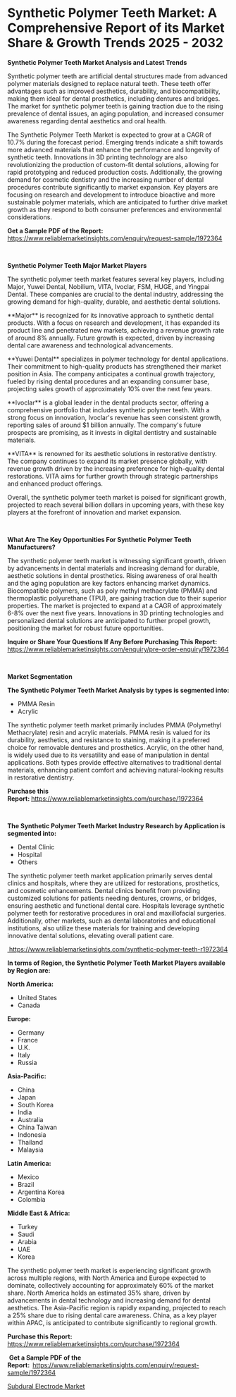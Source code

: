 <p><h1>Synthetic Polymer Teeth Market: A Comprehensive Report of its Market Share & Growth Trends 2025 - 2032</h1></p><p><strong>Synthetic Polymer Teeth Market Analysis and Latest Trends</strong></p>
<p><p>Synthetic polymer teeth are artificial dental structures made from advanced polymer materials designed to replace natural teeth. These teeth offer advantages such as improved aesthetics, durability, and biocompatibility, making them ideal for dental prosthetics, including dentures and bridges. The market for synthetic polymer teeth is gaining traction due to the rising prevalence of dental issues, an aging population, and increased consumer awareness regarding dental aesthetics and oral health.</p><p>The Synthetic Polymer Teeth Market is expected to grow at a CAGR of 10.7% during the forecast period. Emerging trends indicate a shift towards more advanced materials that enhance the performance and longevity of synthetic teeth. Innovations in 3D printing technology are also revolutionizing the production of custom-fit dental solutions, allowing for rapid prototyping and reduced production costs. Additionally, the growing demand for cosmetic dentistry and the increasing number of dental procedures contribute significantly to market expansion. Key players are focusing on research and development to introduce bioactive and more sustainable polymer materials, which are anticipated to further drive market growth as they respond to both consumer preferences and environmental considerations.</p></p>
<p><strong>Get a Sample PDF of the Report:&nbsp;</strong> <a href="https://www.reliablemarketinsights.com/enquiry/request-sample/1972364?utm_campaign=3018&utm_medium=2&utm_source=Github&utm_content=ia&utm_term=04032025&utm_id=synthetic-polymer-teeth">https://www.reliablemarketinsights.com/enquiry/request-sample/1972364</a></p>
<p>&nbsp;</p>
<p><strong>Synthetic Polymer Teeth Major Market Players</strong></p>
<p><p>The synthetic polymer teeth market features several key players, including Major, Yuwei Dental, Nobilium, VITA, Ivoclar, FSM, HUGE, and Yingpai Dental. These companies are crucial to the dental industry, addressing the growing demand for high-quality, durable, and aesthetic dental solutions.</p><p>**Major** is recognized for its innovative approach to synthetic dental products. With a focus on research and development, it has expanded its product line and penetrated new markets, achieving a revenue growth rate of around 8% annually. Future growth is expected, driven by increasing dental care awareness and technological advancements.</p><p>**Yuwei Dental** specializes in polymer technology for dental applications. Their commitment to high-quality products has strengthened their market position in Asia. The company anticipates a continual growth trajectory, fueled by rising dental procedures and an expanding consumer base, projecting sales growth of approximately 10% over the next few years.</p><p>**Ivoclar** is a global leader in the dental products sector, offering a comprehensive portfolio that includes synthetic polymer teeth. With a strong focus on innovation, Ivoclar's revenue has seen consistent growth, reporting sales of around $1 billion annually. The company's future prospects are promising, as it invests in digital dentistry and sustainable materials.</p><p>**VITA** is renowned for its aesthetic solutions in restorative dentistry. The company continues to expand its market presence globally, with revenue growth driven by the increasing preference for high-quality dental restorations. VITA aims for further growth through strategic partnerships and enhanced product offerings.</p><p>Overall, the synthetic polymer teeth market is poised for significant growth, projected to reach several billion dollars in upcoming years, with these key players at the forefront of innovation and market expansion.</p></p>
<p>&nbsp;</p>
<p><strong>What Are The Key Opportunities For Synthetic Polymer Teeth Manufacturers?</strong></p>
<p><p>The synthetic polymer teeth market is witnessing significant growth, driven by advancements in dental materials and increasing demand for durable, aesthetic solutions in dental prosthetics. Rising awareness of oral health and the aging population are key factors enhancing market dynamics. Biocompatible polymers, such as poly methyl methacrylate (PMMA) and thermoplastic polyurethane (TPU), are gaining traction due to their superior properties. The market is projected to expand at a CAGR of approximately 6-8% over the next five years. Innovations in 3D printing technologies and personalized dental solutions are anticipated to further propel growth, positioning the market for robust future opportunities.</p></p>
<p><strong>Inquire or Share Your Questions If Any Before Purchasing This Report:</strong> <a href="https://www.reliablemarketinsights.com/enquiry/pre-order-enquiry/1972364?utm_campaign=3018&utm_medium=2&utm_source=Github&utm_content=ia&utm_term=04032025&utm_id=synthetic-polymer-teeth">https://www.reliablemarketinsights.com/enquiry/pre-order-enquiry/1972364</a></p>
<p>&nbsp;</p>
<p><strong>Market Segmentation</strong></p>
<p><strong>The Synthetic Polymer Teeth Market Analysis by types is segmented into:</strong></p>
<p><ul><li>PMMA Resin</li><li>Acrylic</li></ul></p>
<p><p>The synthetic polymer teeth market primarily includes PMMA (Polymethyl Methacrylate) resin and acrylic materials. PMMA resin is valued for its durability, aesthetics, and resistance to staining, making it a preferred choice for removable dentures and prosthetics. Acrylic, on the other hand, is widely used due to its versatility and ease of manipulation in dental applications. Both types provide effective alternatives to traditional dental materials, enhancing patient comfort and achieving natural-looking results in restorative dentistry.</p></p>
<p><strong>Purchase this Report:&nbsp;</strong><a href="https://www.reliablemarketinsights.com/purchase/1972364?utm_campaign=3018&utm_medium=2&utm_source=Github&utm_content=ia&utm_term=04032025&utm_id=synthetic-polymer-teeth">https://www.reliablemarketinsights.com/purchase/1972364</a></p>
<p>&nbsp;</p>
<p><strong>The Synthetic Polymer Teeth Market Industry Research by Application is segmented into:</strong></p>
<p><ul><li>Dental Clinic</li><li>Hospital</li><li>Others</li></ul></p>
<p><p>The synthetic polymer teeth market application primarily serves dental clinics and hospitals, where they are utilized for restorations, prosthetics, and cosmetic enhancements. Dental clinics benefit from providing customized solutions for patients needing dentures, crowns, or bridges, ensuring aesthetic and functional dental care. Hospitals leverage synthetic polymer teeth for restorative procedures in oral and maxillofacial surgeries. Additionally, other markets, such as dental laboratories and educational institutions, also utilize these materials for training and developing innovative dental solutions, elevating overall patient care.</p></p>
<p><a href="https://www.reliablemarketinsights.com/synthetic-polymer-teeth-r1972364?utm_campaign=3018&utm_medium=2&utm_source=Github&utm_content=ia&utm_term=04032025&utm_id=synthetic-polymer-teeth">&nbsp;https://www.reliablemarketinsights.com/synthetic-polymer-teeth-r1972364</a></p>
<p><strong>In terms of Region, the Synthetic Polymer Teeth Market Players available by Region are:</strong></p>
<p>
    <p> <strong> North America: </strong>
        <ul>
            <li>United States</li>
            <li>Canada</li>
        </ul>
        </p> 
    <p> <strong> Europe: </strong>
        <ul>
            <li>Germany</li>
            <li>France</li>
            <li>U.K.</li>
            <li>Italy</li>
            <li>Russia</li>
        </ul>
        </p> 
    <p> <strong> Asia-Pacific: </strong>
        <ul>
            <li>China</li>
            <li>Japan</li>
            <li>South Korea</li>
            <li>India</li>
            <li>Australia</li>
            <li>China Taiwan</li>
            <li>Indonesia</li>
            <li>Thailand</li>
            <li>Malaysia</li>
        </ul>
        </p> 
    <p> <strong> Latin America: </strong>
        <ul>
            <li>Mexico</li>
            <li>Brazil</li>
            <li>Argentina Korea</li>
            <li>Colombia</li>
        </ul>
        </p> 
    <p> <strong> Middle East & Africa: </strong>
        <ul>
            <li>Turkey</li>
            <li>Saudi</li>
            <li>Arabia</li>
            <li>UAE</li>
            <li>Korea</li>
        </ul>
    </p>
    </p>
<p><p>The synthetic polymer teeth market is experiencing significant growth across multiple regions, with North America and Europe expected to dominate, collectively accounting for approximately 60% of the market share. North America holds an estimated 35% share, driven by advancements in dental technology and increasing demand for dental aesthetics. The Asia-Pacific region is rapidly expanding, projected to reach a 25% share due to rising dental care awareness. China, as a key player within APAC, is anticipated to contribute significantly to regional growth.</p></p>
<p><strong>Purchase this Report: </strong><a href="https://www.reliablemarketinsights.com/purchase/1972364?utm_campaign=3018&utm_medium=2&utm_source=Github&utm_content=ia&utm_term=04032025&utm_id=synthetic-polymer-teeth">https://www.reliablemarketinsights.com/purchase/1972364</a></p>
<p>&nbsp;<strong>Get a Sample PDF of the Report:&nbsp;&nbsp;</strong><a href="https://www.reliablemarketinsights.com/enquiry/request-sample/1972364?utm_campaign=3018&utm_medium=2&utm_source=Github&utm_content=ia&utm_term=04032025&utm_id=synthetic-polymer-teeth">https://www.reliablemarketinsights.com/enquiry/request-sample/1972364</a></p>
<p><strong></strong></p>
<p><p><a href="https://github.com/vengatsabibu/Market-Research-Report-List-1/blob/main/subdural-electrode-market.md?utm_campaign=3018&utm_medium=2&utm_source=Github&utm_content=ia&utm_term=04032025&utm_id=synthetic-polymer-teeth">Subdural Electrode Market</a></p></p>